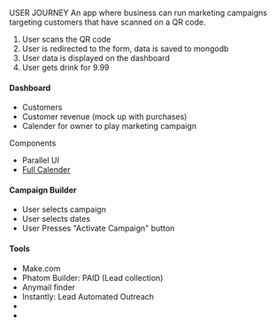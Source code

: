 USER JOURNEY
An app where business can run marketing campaigns targeting customers that have scanned on a QR code.

1. User scans the QR code
2. User is redirected to the form, data is saved to mongodb
3. User data is displayed on the dashboard
4. User gets drink for 9.99

#### Dashboard

- Customers
- Customer revenue (mock up with purchases)
- Calender for owner to play marketing campaign

Components

- Parallel UI
- [Full Calender](https://fullcalendar.io/)

#### Campaign Builder

- User selects campaign
- User selects dates
- User Presses "Activate Campaign" button

#### Tools

- Make.com
- Phatom Builder: PAID (Lead collection)
- Anymail finder
- Instantly: Lead Automated Outreach
-
-
